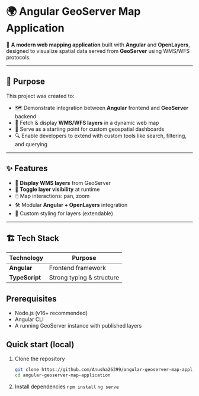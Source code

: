 # 🌍 Angular GeoServer Map Application

🚀 **A modern web mapping application** built with **Angular** and **OpenLayers**, designed to visualize spatial data served from **GeoServer** using WMS/WFS protocols.

---

## 📜 Purpose
This project was created to:
- 🗺️ Demonstrate integration between **Angular** frontend and **GeoServer** backend
- 📡 Fetch & display **WMS/WFS layers** in a dynamic web map
- 🎯 Serve as a starting point for custom geospatial dashboards
- 🔍 Enable developers to extend with custom tools like search, filtering, and querying

---

## ✨ Features
- 📍 **Display WMS layers** from GeoServer
- 🔄 **Toggle layer visibility** at runtime
- 🖱️ Map interactions: pan, zoom
- 🛠️ Modular **Angular + OpenLayers** integration
- 🎨 Custom styling for layers (extendable)

---

## 🏗️ Tech Stack
| Technology     | Purpose |
|----------------|---------|
| **Angular**    | Frontend framework |
| **TypeScript** | Strong typing & structure |


## Prerequisites
- Node.js (v16+ recommended)
- Angular CLI
- A running GeoServer instance with published layers

## Quick start (local)
1. Clone the repository
   ```bash
   git clone https://github.com/Anusha26399/angular-geoserver-map-application.git
   cd angular-geoserver-map-application

2. Install dependencies
  ``` npm install ```
    ```ng serve```


